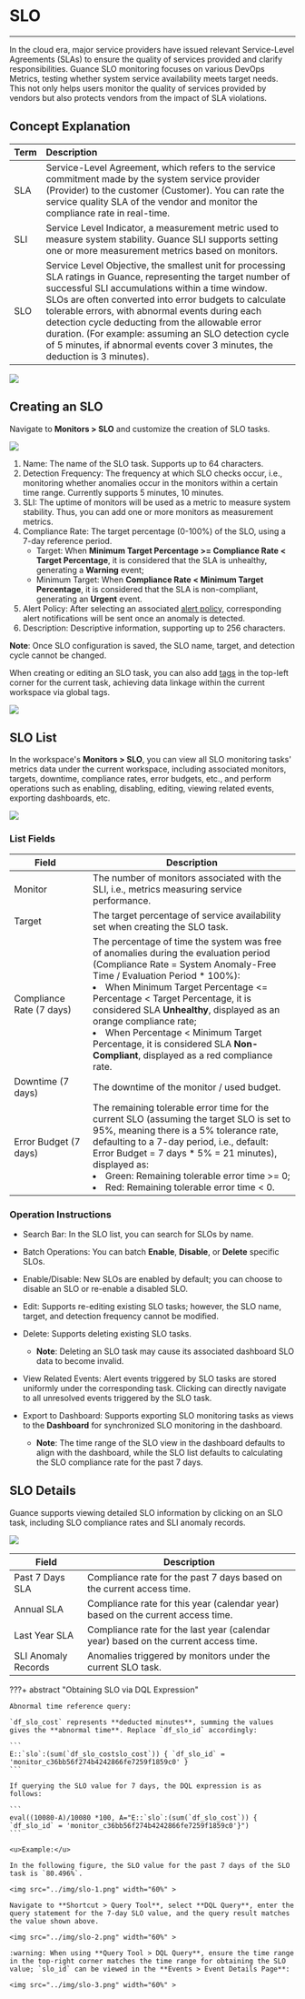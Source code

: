 # SLO
---

In the cloud era, major service providers have issued relevant Service-Level Agreements (SLAs) to ensure the quality of services provided and clarify responsibilities. Guance SLO monitoring focuses on various DevOps Metrics, testing whether system service availability meets target needs. This not only helps users monitor the quality of services provided by vendors but also protects vendors from the impact of SLA violations.

## Concept Explanation

| Term      | Description                          |
| :--------- | :---------------------------------- |
| SLA       | Service-Level Agreement, which refers to the service commitment made by the system service provider (Provider) to the customer (Customer). You can rate the service quality SLA of the vendor and monitor the compliance rate in real-time.  |
| SLI       | Service Level Indicator, a measurement metric used to measure system stability. Guance SLI supports setting one or more measurement metrics based on monitors. |
| SLO   | Service Level Objective, the smallest unit for processing SLA ratings in Guance, representing the target number of successful SLI accumulations within a time window. SLOs are often converted into error budgets to calculate tolerable errors, with abnormal events during each detection cycle deducting from the allowable error duration. (For example: assuming an SLO detection cycle of 5 minutes, if abnormal events cover 3 minutes, the deduction is 3 minutes). |

![](img/image_4.png)

## Creating an SLO 

Navigate to **Monitors > SLO** and customize the creation of SLO tasks.

![](img/7.slo_2.png)

1. Name: The name of the SLO task. Supports up to 64 characters.
2. Detection Frequency: The frequency at which SLO checks occur, i.e., monitoring whether anomalies occur in the monitors within a certain time range. Currently supports 5 minutes, 10 minutes.
3. SLI: The uptime of monitors will be used as a metric to measure system stability. Thus, you can add one or more monitors as measurement metrics.
4. Compliance Rate: The target percentage (0-100%) of the SLO, using a 7-day reference period.
    - Target: When **Minimum Target Percentage >= Compliance Rate < Target Percentage**, it is considered that the SLA is unhealthy, generating a **Warning** event;
    - Minimum Target: When **Compliance Rate < Minimum Target Percentage**, it is considered that the SLA is non-compliant, generating an **Urgent** event.
5. Alert Policy: After selecting an associated [alert policy](alert-setting.md), corresponding alert notifications will be sent once an anomaly is detected.
6. Description: Descriptive information, supporting up to 256 characters.

**Note**: Once SLO configuration is saved, the SLO name, target, and detection cycle cannot be changed.

When creating or editing an SLO task, you can also add [tags](../management/global-label.md) in the top-left corner for the current task, achieving data linkage within the current workspace via global tags.

![](img/slo_tag.png)

## SLO List

In the workspace's **Monitors > SLO**, you can view all SLO monitoring tasks' metrics data under the current workspace, including associated monitors, targets, downtime, compliance rates, error budgets, etc., and perform operations such as enabling, disabling, editing, viewing related events, exporting dashboards, etc.

![](img/5.slo_1.png)

### List Fields

| <div style="width: 110px">Field</div> | Description |
| --- | --- |
| Monitor | The number of monitors associated with the SLI, i.e., metrics measuring service performance. |
| Target | The target percentage of service availability set when creating the SLO task. |
| Compliance Rate (7 days) | The percentage of time the system was free of anomalies during the evaluation period (Compliance Rate = System Anomaly-Free Time / Evaluation Period * 100%):<br><li>When Minimum Target Percentage <= Percentage < Target Percentage, it is considered SLA **Unhealthy**, displayed as an orange compliance rate;<br><li>When Percentage < Minimum Target Percentage, it is considered SLA **Non-Compliant**, displayed as a red compliance rate. |
| Downtime (7 days) | The downtime of the monitor / used budget. |
| Error Budget (7 days) | The remaining tolerable error time for the current SLO (assuming the target SLO is set to 95%, meaning there is a 5% tolerance rate, defaulting to a 7-day period, i.e., default: Error Budget = 7 days * 5% = 21 minutes), displayed as:<br><li>Green: Remaining tolerable error time >= 0;<br><li>Red: Remaining tolerable error time < 0. |

### Operation Instructions

- Search Bar: In the SLO list, you can search for SLOs by name.
- Batch Operations: You can batch **Enable**, **Disable**, or **Delete** specific SLOs.
- Enable/Disable: New SLOs are enabled by default; you can choose to disable an SLO or re-enable a disabled SLO.
- Edit: Supports re-editing existing SLO tasks; however, the SLO name, target, and detection frequency cannot be modified.

- Delete: Supports deleting existing SLO tasks.
    - **Note**: Deleting an SLO task may cause its associated dashboard SLO data to become invalid.

- View Related Events: Alert events triggered by SLO tasks are stored uniformly under the corresponding task. Clicking can directly navigate to all unresolved events triggered by the SLO task.

- Export to Dashboard: Supports exporting SLO monitoring tasks as views to the **Dashboard** for synchronized SLO monitoring in the dashboard.
    - **Note**: The time range of the SLO view in the dashboard defaults to align with the dashboard, while the SLO list defaults to calculating the SLO compliance rate for the past 7 days.

## SLO Details

Guance supports viewing detailed SLO information by clicking on an SLO task, including SLO compliance rates and SLI anomaly records.

![](img/image_6.png)

| Field | Description |
| --- | --- |
| Past 7 Days SLA | Compliance rate for the past 7 days based on the current access time. |
| Annual SLA | Compliance rate for this year (calendar year) based on the current access time. |
| Last Year SLA | Compliance rate for the last year (calendar year) based on the current access time. |
| SLI Anomaly Records | Anomalies triggered by monitors under the current SLO task. |

???+ abstract "Obtaining SLO via DQL Expression"

    Abnormal time reference query:

    `df_slo_cost` represents **deducted minutes**, summing the values gives the **abnormal time**. Replace `df_slo_id` accordingly:

    ```
    E::`slo`:(sum(`df_slo_costslo_cost`)) { `df_slo_id` = 'monitor_c36bb56f274b4242866fe7259f1859c0' }
    ```

    If querying the SLO value for 7 days, the DQL expression is as follows:

    ```
    eval((10080-A)/10080 *100, A="E::`slo`:(sum(`df_slo_cost`)) { `df_slo_id` = 'monitor_c36bb56f274b4242866fe7259f1859c0'}")
    ```

    <u>Example:</u>

    In the following figure, the SLO value for the past 7 days of the SLO task is `80.496%`.

    <img src="../img/slo-1.png" width="60%" >

    Navigate to **Shortcut > Query Tool**, select **DQL Query**, enter the query statement for the 7-day SLO value, and the query result matches the value shown above.

    <img src="../img/slo-2.png" width="60%" >

    :warning: When using **Query Tool > DQL Query**, ensure the time range in the top-right corner matches the time range for obtaining the SLO value; `slo_id` can be viewed in the **Events > Event Details Page**:

    <img src="../img/slo-3.png" width="60%" >